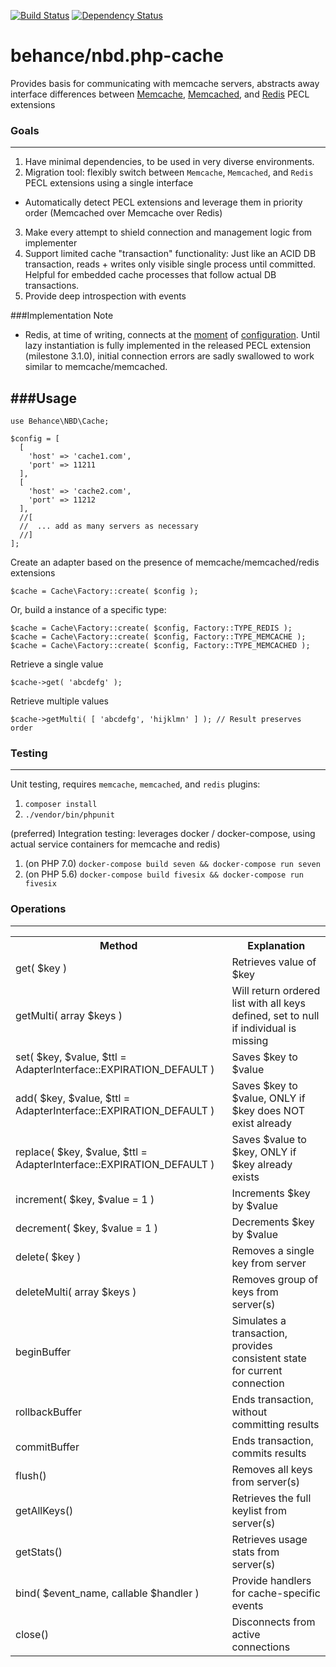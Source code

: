 [![Build Status](https://travis-ci.org/behance/nbd.php-cache.svg?branch=master)](https://travis-ci.org/behance/nbd.php-cache)
[![Dependency Status](https://www.versioneye.com/user/projects/55302e6210e71490660008fd/badge.svg?style=flat)](https://www.versioneye.com/user/projects/55302e6210e71490660008fd)

# behance/nbd.php-cache
Provides basis for communicating with memcache servers, abstracts away interface differences
between [Memcache](https://pecl.php.net/package/memcached), [Memcached](https://pecl.php.net/package/memcached), and [Redis](https://pecl.php.net/package/redis) PECL extensions

### Goals
---

1. Have minimal dependencies, to be used in very diverse environments.
2. Migration tool: flexibly switch between `Memcache`, `Memcached`, and `Redis` PECL extensions using a single interface
  - Automatically detect PECL extensions and leverage them in priority order (Memcached over Memcache over Redis)
3. Make every attempt to shield connection and management logic from implementer
4. Support limited cache "transaction" functionality: Just like an ACID DB transaction, reads + writes only visible single process until committed. Helpful for embedded cache processes that follow actual DB transactions.
5. Provide deep introspection with events


###Implementation Note

- Redis, at time of writing, connects at the [moment](https://github.com/phpredis/phpredis/issues/934) of [configuration](https://github.com/phpredis/phpredis/issues/504). Until lazy instantiation is fully implemented in the released PECL extension (milestone 3.1.0), initial connection errors are sadly swallowed to work similar to memcache/memcached.

###Usage
---

```
use Behance\NBD\Cache;

$config = [
  [
    'host' => 'cache1.com',
    'port' => 11211
  ],
  [
    'host' => 'cache2.com',
    'port' => 11212
  ],
  //[
  //  ... add as many servers as necessary
  //]
];
```

Create an adapter based on the presence of memcache/memcached/redis extensions

```
$cache = Cache\Factory::create( $config );
```

Or, build a instance of a specific type:

```
$cache = Cache\Factory::create( $config, Factory::TYPE_REDIS );
$cache = Cache\Factory::create( $config, Factory::TYPE_MEMCACHE );
$cache = Cache\Factory::create( $config, Factory::TYPE_MEMCACHED );
```

Retrieve a single value

```
$cache->get( 'abcdefg' );
```

Retrieve multiple values

```
$cache->getMulti( [ 'abcdefg', 'hijklmn' ] ); // Result preserves order
```

### Testing
---
Unit testing, requires `memcache`, `memcached`, and `redis` plugins:
1. `composer install`
2. `./vendor/bin/phpunit`

(preferred) Integration testing: leverages docker / docker-compose, using actual service containers for memcache and redis)
1. (on PHP 7.0) `docker-compose build seven && docker-compose run seven`
2. (on PHP 5.6) `docker-compose build fivesix && docker-compose run fivesix`

### Operations
---

<table>
<tr><th>Method</th><th>Explanation</th></tr>
<tr><td>get( $key )</td><td>Retrieves value of $key</td></tr>
<tr><td>getMulti( array $keys )</td><td>Will return ordered list with all keys defined, set to null if individual is missing</td></tr>
<tr><td>set( $key, $value, $ttl = AdapterInterface::EXPIRATION_DEFAULT )</td><td>Saves $key to $value</td></tr>
<tr><td>add( $key, $value, $ttl = AdapterInterface::EXPIRATION_DEFAULT )</td><td>Saves $key to $value, ONLY if $key does NOT exist already</td></tr>
<tr><td>replace( $key, $value, $ttl = AdapterInterface::EXPIRATION_DEFAULT )</td><td>Saves $value to $key, ONLY if $key already exists</td></tr>
<tr><td>increment( $key, $value = 1 )</td><td>Increments $key by $value</td></tr>
<tr><td>decrement( $key, $value = 1 )</td><td>Decrements $key by $value</td></tr>
<tr><td>delete( $key )</td><td>Removes a single key from server</td></tr>
<tr><td>deleteMulti( array $keys )</td><td>Removes group of keys from server(s)</td></tr>

<tr><td>beginBuffer</td><td>Simulates a transaction, provides consistent state for current connection</td></tr>
<tr><td>rollbackBuffer</td><td>Ends transaction, without committing results</td></tr>
<tr><td>commitBuffer</td><td>Ends transaction, commits results</td></tr>

<tr><td>flush()</td><td>Removes all keys from server(s)</td></tr>
<tr><td>getAllKeys()</td><td>Retrieves the full keylist from server(s)</td></tr>
<tr><td>getStats()</td><td>Retrieves usage stats from server(s)</td></tr>
<tr><td>bind( $event_name, callable $handler )</td><td>Provide handlers for cache-specific events</td></tr>
<tr><td>close()</td><td>Disconnects from active connections</td></tr>
</table>
